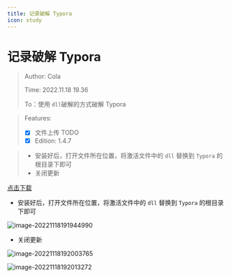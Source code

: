 ```yaml
---
title: 记录破解 Typora
icon: study
---
```

# 记录破解 Typora

>  Author: Cola
>
> Time: 2022.11.18 19.36
>
> To：使用 `dll`破解的方式破解 Typora

> Features:
>
> - [x] 文件上传 TODO
> - [x] Edition: 1.4.7

> - 安装好后，打开文件所在位置，将激活文件中的 `dll` 替换到 `Typora` 的根目录下即可
> - 关闭更新

[点击下载](../..//libs/typora1.4.8.zip)

- 安装好后，打开文件所在位置，将激活文件中的 `dll` 替换到 `Typora` 的根目录下即可

![image-20221118191944990](\image-20221118191944990.png)

- 关闭更新

![image-20221118192003765](\image-20221118192003765.png)

![image-20221118192013272](\image-20221118192013272.png)
